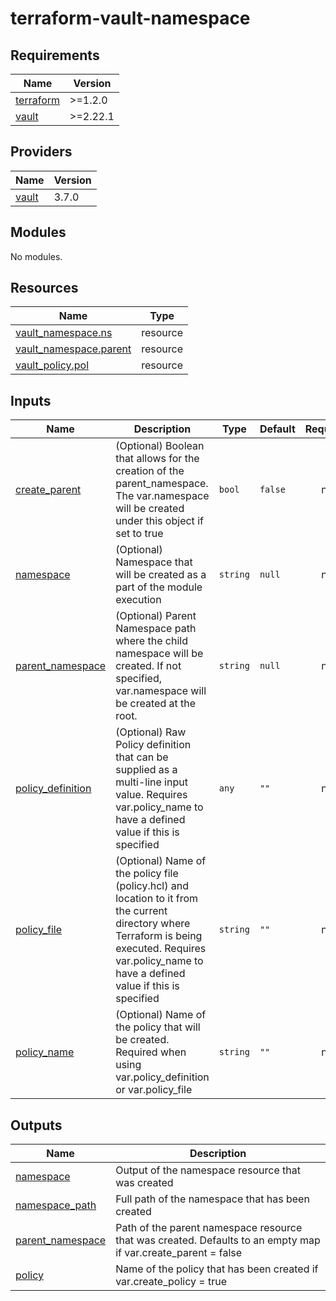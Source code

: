 # terraform-vault-namespace

<!-- BEGINNING OF PRE-COMMIT-TERRAFORM DOCS HOOK -->
## Requirements

| Name | Version |
|------|---------|
| <a name="requirement_terraform"></a> [terraform](#requirement\_terraform) | >=1.2.0 |
| <a name="requirement_vault"></a> [vault](#requirement\_vault) | >=2.22.1 |

## Providers

| Name | Version |
|------|---------|
| <a name="provider_vault"></a> [vault](#provider\_vault) | 3.7.0 |

## Modules

No modules.

## Resources

| Name | Type |
|------|------|
| [vault_namespace.ns](https://registry.terraform.io/providers/hashicorp/vault/latest/docs/resources/namespace) | resource |
| [vault_namespace.parent](https://registry.terraform.io/providers/hashicorp/vault/latest/docs/resources/namespace) | resource |
| [vault_policy.pol](https://registry.terraform.io/providers/hashicorp/vault/latest/docs/resources/policy) | resource |

## Inputs

| Name | Description | Type | Default | Required |
|------|-------------|------|---------|:--------:|
| <a name="input_create_parent"></a> [create\_parent](#input\_create\_parent) | (Optional) Boolean that allows for the creation of the parent\_namespace. The var.namespace will be created under this object if set to true | `bool` | `false` | no |
| <a name="input_namespace"></a> [namespace](#input\_namespace) | (Optional) Namespace that will be created as a part of the module execution | `string` | `null` | no |
| <a name="input_parent_namespace"></a> [parent\_namespace](#input\_parent\_namespace) | (Optional) Parent Namespace path where the child namespace will be created. If not specified, var.namespace will be created at the root. | `string` | `null` | no |
| <a name="input_policy_definition"></a> [policy\_definition](#input\_policy\_definition) | (Optional) Raw Policy definition that can be supplied as a multi-line input value. Requires var.policy\_name to have a defined value if this is specified | `any` | `""` | no |
| <a name="input_policy_file"></a> [policy\_file](#input\_policy\_file) | (Optional) Name of the policy file (policy.hcl) and location to it from the current directory where Terraform is being executed. Requires var.policy\_name to have a defined value if this is specified | `string` | `""` | no |
| <a name="input_policy_name"></a> [policy\_name](#input\_policy\_name) | (Optional) Name of the policy that will be created. Required when using var.policy\_definition or var.policy\_file | `string` | `""` | no |

## Outputs

| Name | Description |
|------|-------------|
| <a name="output_namespace"></a> [namespace](#output\_namespace) | Output of the namespace resource that was created |
| <a name="output_namespace_path"></a> [namespace\_path](#output\_namespace\_path) | Full path of the namespace that has been created |
| <a name="output_parent_namespace"></a> [parent\_namespace](#output\_parent\_namespace) | Path of the parent namespace resource that was created. Defaults to an empty map if var.create\_parent = false |
| <a name="output_policy"></a> [policy](#output\_policy) | Name of the policy that has been created if var.create\_policy = true |
<!-- END OF PRE-COMMIT-TERRAFORM DOCS HOOK -->
